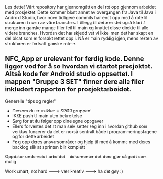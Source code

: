 Les dette!
Vårt repository har gjennomgått en del rot opp gjennom arbeidet med prosjektet. Dette kommer blant annet av overgangen fra Java til Java i Android Studio, hvor noen tidligere commits har endt opp med å rote til strukturen i noen av våre branches. I tillegg til dette er det også klart å merge inn ganske mange filer feil til main og knyttet disse direkte til alle videre branches. Hvordan det har skjedd vet vi ikke, men det har skapt en del bloat som er forsøkt rettet opp i. Nå er main ryddig igjen, mens resten av strukturen er fortsatt ganske rotete. 

NFC_App er urelevant for ferdig kode. Denne ligger ved for å se hvordan vi startet prosjektet. Altså kode før Android studio oppsettet.
I mappen "Gruppe 3 SET" finner dere alle filer inkludert rapporten for prosjektarbeidet.
----------------------------------

Generelle "tips og regler"
- Dersom du er usikker = SPØR gruppen!
- IKKE push til main uten bekreftelse
- Sørg for at du følger opp dine egne oppgaver
- Ellers forventes det at man selv setter seg inn i hvordan github som verktøy fungerer da det er nokså sentralt både i programmeringsfagene og for dette arbeidet
- Følg opp deres ansvarsområder og hjelp til med å komme med deres backlog slik at sprinten blir komplett

Oppdater underveis i arbeidet - dokumenter det dere gjør så godt som mulig 

Work smart, not hard ---> vær kreativ ---> ha det gøy :)
